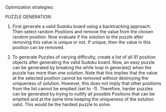 Optimization strategies:

PUZZLE GENERATION:

1. First generate a valid Sudoku board using a backtracking approach. Then select random Positions and remove the value from the chosen random position. Now evaluate if the solution to the puzzle after removing this value is unique or not. If unique, then the value in this position can be removed. 

2. To generate Puzzles of varying difficulty, create a list of all 91 position objects after generating the valid Sudoku board. Now, an easy puzzle can be generated by breaking the while loop in generate() when the puzzle has more than one solution. Note that this implies that the value at the selected position cannot be removed without destroying the uniqueness of solution. However, this does not imply that other positions from the list cannot be emptied (set to -1). Therefore, harder puzzles can be generated by trying to nullify all possible Positions that can be emptied and at the same time keeping the uniqueness of the solution valid. This would be the hardest puzzle to solve. 



